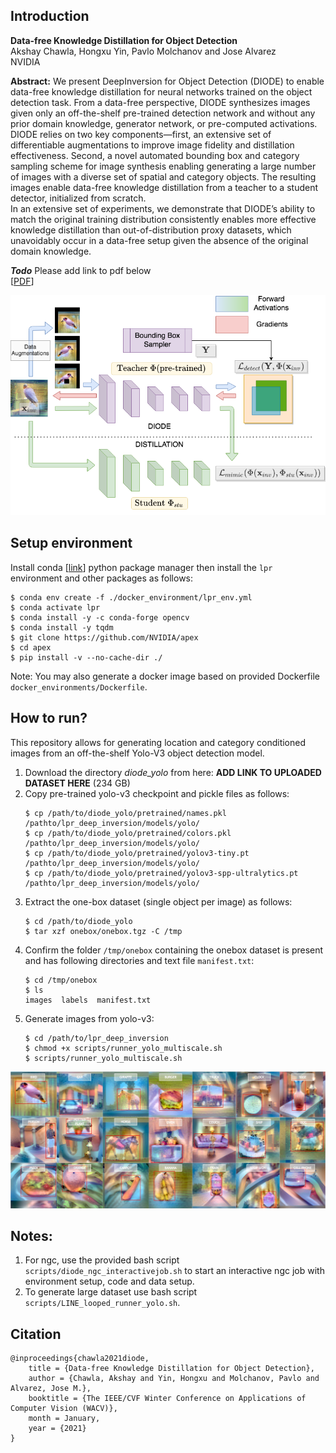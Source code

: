 ## Introduction

**Data-free Knowledge Distillation for Object Detection**<br>
Akshay Chawla, Hongxu Yin, Pavlo Molchanov and Jose Alvarez<br>
NVIDIA

**Abstract:** We present DeepInversion for Object Detection (DIODE) to enable data-free knowledge distillation for neural networks trained on the object detection task. From a data-free perspective, DIODE synthesizes images given only an off-the-shelf pre-trained detection network and without any prior domain knowledge, generator network, or pre-computed activations. DIODE relies on two key components—first, an extensive set of differentiable augmentations to improve image fidelity and distillation effectiveness. Second, a novel automated bounding box and category sampling scheme for image synthesis enabling generating a large number of images with a diverse set of spatial and category objects. The resulting images enable data-free knowledge distillation from a teacher to a student detector, initialized from scratch. <br>
In an extensive set of experiments, we demonstrate that DIODE’s ability to match the original training distribution consistently enables more effective knowledge distillation than out-of-distribution proxy datasets, which unavoidably occur in a data-free setup given the absence of the original domain knowledge.

_**Todo**_ Please add link to pdf below<br>
[[PDF](www.google.com)]

![Core idea](images/coreidea.png "Core idea graphic")

## Setup environment

Install conda [[link](https://docs.conda.io/en/latest/)] python package manager then install the `lpr` environment and other packages as follows:
```
$ conda env create -f ./docker_environment/lpr_env.yml
$ conda activate lpr
$ conda install -y -c conda-forge opencv
$ conda install -y tqdm
$ git clone https://github.com/NVIDIA/apex
$ cd apex
$ pip install -v --no-cache-dir ./
```

Note: You may also generate a docker image based on provided Dockerfile `docker_environments/Dockerfile`.

## How to run?

This repository allows for generating location and category conditioned images from an off-the-shelf Yolo-V3 object detection model.

1. Download the directory *diode_yolo* from here: **ADD LINK TO UPLOADED DATASET HERE** (234 GB)
2. Copy pre-trained yolo-v3 checkpoint and pickle files as follows:
    ```
    $ cp /path/to/diode_yolo/pretrained/names.pkl /pathto/lpr_deep_inversion/models/yolo/
    $ cp /path/to/diode_yolo/pretrained/colors.pkl /pathto/lpr_deep_inversion/models/yolo/
    $ cp /path/to/diode_yolo/pretrained/yolov3-tiny.pt /pathto/lpr_deep_inversion/models/yolo/
    $ cp /path/to/diode_yolo/pretrained/yolov3-spp-ultralytics.pt /pathto/lpr_deep_inversion/models/yolo/
    ```
2. Extract the one-box dataset (single object per image) as follows: 
    ```
    $ cd /path/to/diode_yolo
    $ tar xzf onebox/onebox.tgz -C /tmp
    ```
3. Confirm the folder `/tmp/onebox` containing the onebox dataset is present and has following directories and text file `manifest.txt`:
    ```
    $ cd /tmp/onebox
    $ ls
    images  labels  manifest.txt
    ```
4. Generate images from yolo-v3:
    ```
    $ cd /path/to/lpr_deep_inversion
    $ chmod +x scripts/runner_yolo_multiscale.sh
    $ scripts/runner_yolo_multiscale.sh
    ```


![Images](images/yolov3.jpg "DIODE on Yolo-V3")

## Notes:

1. For ngc, use the provided bash script `scripts/diode_ngc_interactivejob.sh` to start an interactive ngc job with environment setup, code and data setup.
2. To generate large dataset use bash script `scripts/LINE_looped_runner_yolo.sh`. 

## Citation

```
@inproceedings{chawla2021diode,
	title = {Data-free Knowledge Distillation for Object Detection},
	author = {Chawla, Akshay and Yin, Hongxu and Molchanov, Pavlo and Alvarez, Jose M.},
	booktitle = {The IEEE/CVF Winter Conference on Applications of Computer Vision (WACV)},
	month = January,
	year = {2021}
}
```

